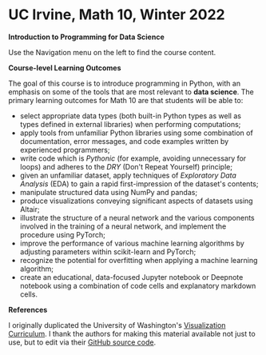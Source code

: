 # UC Irvine, Math 10, Winter 2022 

**Introduction to Programming for Data Science**

Use the Navigation menu on the left to find the course content. 


**Course-level Learning Outcomes**

The goal of this course is to introduce programming in Python, with an emphasis on some of the tools that are most relevant to **data science**.  The primary learning outcomes for Math 10 are that students will be able to:
* select appropriate data types (both built-in Python types as well as types defined in external libraries) when performing computations;
* apply tools from unfamiliar Python libraries using some combination of documentation, error messages, and code examples written by experienced programmers;
* write code which is *Pythonic* (for example, avoiding unnecessary for loops) and adheres to the *DRY* (Don't Repeat Yourself) principle; 
* given an unfamiliar dataset, apply techniques of *Exploratory Data Analysis* (EDA) to gain a rapid first-impression of the dataset's contents;
* manipulate structured data using NumPy and pandas;
* produce visualizations conveying significant aspects of datasets using Altair;
* illustrate the structure of a neural network and the various components involved in the training of a neural network, and implement the procedure using PyTorch;
* improve the performance of various machine learning algorithms by adjusting parameters within scikit-learn and PyTorch;
* recognize the potential for overfitting when applying a machine learning algorithm;
* create an educational, data-focused Jupyter notebook or Deepnote notebook using a combination of code cells and explanatory markdown cells.

**References**

I originally duplicated the University of Washington's [Visualization Curriculum](https://uwdata.github.io/visualization-curriculum/intro.html).
I thank the authors for making this material available not just to use, but to edit via their [GitHub source code](https://github.com/uwdata/visualization-curriculum).